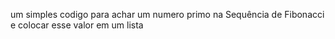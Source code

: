 um simples codigo para achar um numero primo na Sequência de Fibonacci e colocar esse valor em um lista
